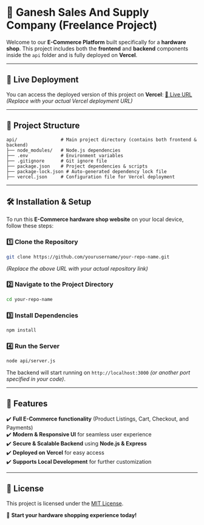 # 🛒 Ganesh Sales And Supply Company (Freelance Project)

Welcome to our **E-Commerce Platform** built specifically for a **hardware shop**. This project includes both the **frontend** and **backend** components inside the `api` folder and is fully deployed on **Vercel**.

---

## 🚀 Live Deployment
You can access the deployed version of this project on **Vercel**:
[🔗 Live URL](#) *(Replace with your actual Vercel deployment URL)*

---

## 📂 Project Structure
```
api/                # Main project directory (contains both frontend & backend)
├── node_modules/   # Node.js dependencies
├── .env            # Environment variables
├── .gitignore      # Git ignore file
├── package.json    # Project dependencies & scripts
├── package-lock.json # Auto-generated dependency lock file
├── vercel.json     # Configuration file for Vercel deployment
```

---

## 🛠 Installation & Setup
To run this **E-Commerce hardware shop website** on your local device, follow these steps:

### 1️⃣ Clone the Repository
```bash
git clone https://github.com/yourusername/your-repo-name.git
```
*(Replace the above URL with your actual repository link)*

### 2️⃣ Navigate to the Project Directory
```bash
cd your-repo-name
```

### 3️⃣ Install Dependencies
```bash
npm install
```

### 4️⃣ Run the Server
```bash
node api/server.js
```
The backend will start running on `http://localhost:3000` *(or another port specified in your code)*.

---

## 🌟 Features
✔️ **Full E-Commerce functionality** (Product Listings, Cart, Checkout, and Payments)  
✔️ **Modern & Responsive UI** for seamless user experience  
✔️ **Secure & Scalable Backend** using **Node.js & Express**  
✔️ **Deployed on Vercel** for easy access  
✔️ **Supports Local Development** for further customization  

---

## 📜 License
This project is licensed under the [MIT License](LICENSE).

🚀 **Start your hardware shopping experience today!**

